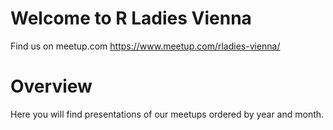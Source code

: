 # Welcome to R Ladies Vienna

Find us on meetup.com https://www.meetup.com/rladies-vienna/



# Overview
Here you will find presentations of our meetups ordered by year and month.

